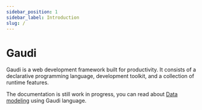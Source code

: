 ```yaml
---
sidebar_position: 1
sidebar_label: Introduction
slug: /
---
```


# Gaudi

Gaudi is a web development framework built for productivity. It consists of a declarative programming language, development toolkit, and a collection of runtime features.

The documentation is still work in progress, you can read about [Data modeling](./data-modeling) using Gaudi language.
